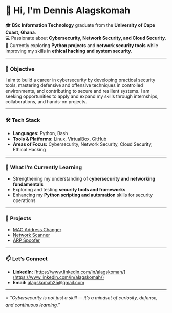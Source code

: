 # 👋 Hi, I'm Dennis Alagskomah

🎓 **BSc Information Technology** graduate from the **University of Cape Coast, Ghana**.  
💻 Passionate about **Cybersecurity, Network Security, and Cloud Security**.  
🚀 Currently exploring **Python projects** and **network security tools** while improving my skills in **ethical hacking and system security**.  

---

### 🎯 Objective
I aim to build a career in cybersecurity by developing practical security tools, mastering defensive and offensive techniques in controlled environments, and contributing to secure and resilient systems. I am seeking opportunities to apply and expand my skills through internships, collaborations, and hands-on projects.

---

### 🛠️ Tech Stack
- **Languages:** Python, Bash 
- **Tools & Platforms:** Linux, VirtualBox, GitHub
- **Areas of Focus:** Cybersecurity, Network Security, Cloud Security, Ethical Hacking  

---

### 🌱 What I’m Currently Learning
- Strengthening my understanding of **cybersecurity and networking fundamentals**  
- Exploring and testing **security tools and frameworks**  
- Enhancing my **Python scripting and automation** skills for security operations  

---

### 🧩 Projects
- <a href="https://github.com/alagskomahd/MAC-Address-Changer"> MAC Address Changer </a>
- <a href="https://github.com/alagskomahd/Network-Scanner"> Network Scanner </a>
- <a href="https://github.com/alagskomahd/ARP-Spoofer/tree/main"> ARP Spoofer </a>

---

### 📫 Let’s Connect
- **LinkedIn:** [https://www.linkedin.com/in/alagskomah/](https://www.linkedin.com/in/alagskomah/)  
- **Email:** alagskcmah25@gmail.com  

---

⭐ _“Cybersecurity is not just a skill — it’s a mindset of curiosity, defense, and continuous learning.”_
